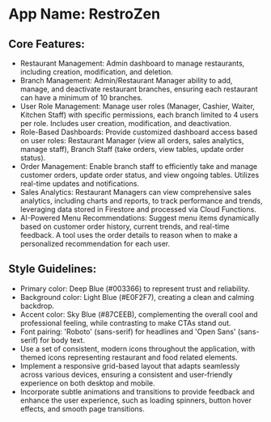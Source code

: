 # **App Name**: RestroZen

## Core Features:

- Restaurant Management: Admin dashboard to manage restaurants, including creation, modification, and deletion.
- Branch Management: Admin/Restaurant Manager ability to add, manage, and deactivate restaurant branches, ensuring each restaurant can have a minimum of 10 branches.
- User Role Management: Manage user roles (Manager, Cashier, Waiter, Kitchen Staff) with specific permissions, each branch limited to 4 users per role. Includes user creation, modification, and deactivation.
- Role-Based Dashboards: Provide customized dashboard access based on user roles: Restaurant Manager (view all orders, sales analytics, manage staff), Branch Staff (take orders, view tables, update order status).
- Order Management: Enable branch staff to efficiently take and manage customer orders, update order status, and view ongoing tables. Utilizes real-time updates and notifications.
- Sales Analytics: Restaurant Managers can view comprehensive sales analytics, including charts and reports, to track performance and trends, leveraging data stored in Firestore and processed via Cloud Functions.
- AI-Powered Menu Recommendations: Suggest menu items dynamically based on customer order history, current trends, and real-time feedback. A tool uses the order details to reason when to make a personalized recommendation for each user.

## Style Guidelines:

- Primary color: Deep Blue (#003366) to represent trust and reliability.
- Background color: Light Blue (#E0F2F7), creating a clean and calming backdrop.
- Accent color: Sky Blue (#87CEEB), complementing the overall cool and professional feeling, while contrasting to make CTAs stand out.
- Font pairing: 'Roboto' (sans-serif) for headlines and 'Open Sans' (sans-serif) for body text.
- Use a set of consistent, modern icons throughout the application, with themed icons representing restaurant and food related elements.
- Implement a responsive grid-based layout that adapts seamlessly across various devices, ensuring a consistent and user-friendly experience on both desktop and mobile.
- Incorporate subtle animations and transitions to provide feedback and enhance the user experience, such as loading spinners, button hover effects, and smooth page transitions.